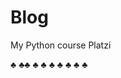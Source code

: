 # Blog
My Python course Platzi

&clubs; &clubs;&clubs; &clubs; &clubs; &clubs; &clubs; &clubs; &clubs; &clubs;
